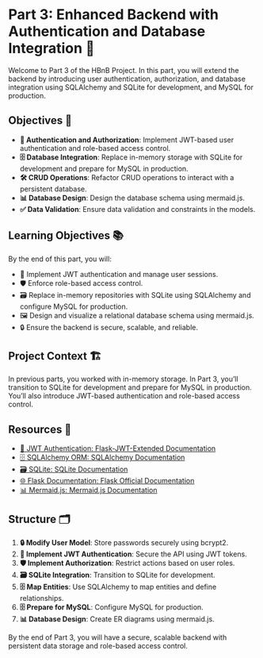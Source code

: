 # Part 3: Enhanced Backend with Authentication and Database Integration 🚀

Welcome to Part 3 of the HBnB Project. In this part, you will extend the backend by introducing user authentication, authorization, and database integration using SQLAlchemy and SQLite for development, and MySQL for production.

## Objectives 🎯

- **🔐 Authentication and Authorization**: Implement JWT-based user authentication and role-based access control.
- **🗄️ Database Integration**: Replace in-memory storage with SQLite for development and prepare for MySQL in production.
- **🛠️ CRUD Operations**: Refactor CRUD operations to interact with a persistent database.
- **📊 Database Design**: Design the database schema using mermaid.js.
- **✅ Data Validation**: Ensure data validation and constraints in the models.

## Learning Objectives 📚

By the end of this part, you will:

- 🔑 Implement JWT authentication and manage user sessions.
- 🛡️ Enforce role-based access control.
- 🗃️ Replace in-memory repositories with SQLite using SQLAlchemy and configure MySQL for production.
- 🖼️ Design and visualize a relational database schema using mermaid.js.
- 🔒 Ensure the backend is secure, scalable, and reliable.

## Project Context 🏗️

In previous parts, you worked with in-memory storage. In Part 3, you’ll transition to SQLite for development and prepare for MySQL in production. You’ll also introduce JWT-based authentication and role-based access control.

## Resources 📖

- [🔐 JWT Authentication: Flask-JWT-Extended Documentation](https://flask-jwt-extended.readthedocs.io/en/stable/)
- [🗄️ SQLAlchemy ORM: SQLAlchemy Documentation](https://docs.sqlalchemy.org/en/14/)
- [🗃️ SQLite: SQLite Documentation](https://www.sqlite.org/docs.html)
- [🌐 Flask Documentation: Flask Official Documentation](https://flask.palletsprojects.com/en/2.0.x/)
- [📊 Mermaid.js: Mermaid.js Documentation](https://mermaid-js.github.io/mermaid/#/)

## Structure 🗂️

1. **🔒 Modify User Model**: Store passwords securely using bcrypt2.
2. **🔑 Implement JWT Authentication**: Secure the API using JWT tokens.
3. **🛡️ Implement Authorization**: Restrict actions based on user roles.
4. **🗃️ SQLite Integration**: Transition to SQLite for development.
5. **🗄️ Map Entities**: Use SQLAlchemy to map entities and define relationships.
6. **🗄️ Prepare for MySQL**: Configure MySQL for production.
7. **📊 Database Design**: Create ER diagrams using mermaid.js.

By the end of Part 3, you will have a secure, scalable backend with persistent data storage and role-based access control.
